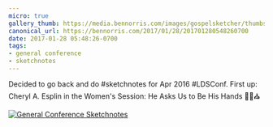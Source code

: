 ```yaml
---
micro: true
gallery_thumb: https://media.bennorris.com/images/gospelsketcher/thumbs/apr-16-0-esplin.jpg
canonical_url: https://bennorris.com/2017/01/28/201701280548260700
date: 2017-01-28 05:48:26-0700
tags:
- general conference
- sketchnotes
---
```


Decided to go back and do #sketchnotes for Apr 2016 #LDSConf. First up: Cheryl A. Esplin in the Women's Session: He Asks Us to Be His Hands ✍🏼⛪️

[![General Conference Sketchnotes](https://media.bennorris.com/images/gospelsketcher/general-conference/apr-2016/apr-16-0-esplin.jpg)](https://media.bennorris.com/images/gospelsketcher/general-conference/apr-2016/apr-16-0-esplin.jpg)
